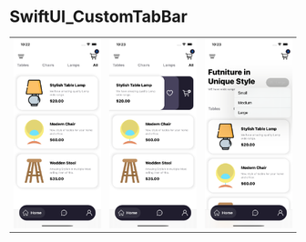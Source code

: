 # SwiftUI_CustomTabBar
 
<table><tr>
<td><img src="https://github.com/HuangWanJun/SwiftUI_CustomTabBar/blob/main/SwiftUI_CustomTabBar/Assets.xcassets/screen_1.imageset/simulator_screenshot_20208B85-6C53-4E60-B0E2-1C2AD293E91C.png"  width="300"></td>

<td><img src="https://github.com/HuangWanJun/SwiftUI_CustomTabBar/blob/main/SwiftUI_CustomTabBar/Assets.xcassets/screen_2.imageset/simulator_screenshot_C438AD11-D236-483C-8A60-065FE81AE5C6.png"  width="300"></td>

<td><img src="https://github.com/HuangWanJun/SwiftUI_CustomTabBar/blob/main/SwiftUI_CustomTabBar/Assets.xcassets/screen_3.imageset/simulator_screenshot_F735AC63-361C-4BEC-A9DC-39AD594747D2.png"  width="300"></td>
